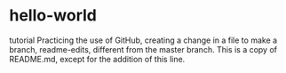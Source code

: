 # hello-world
tutorial
Practicing the use of GitHub, creating a change in a file to make a branch, readme-edits, different from the master branch.
This is a copy of README.md, except for the addition of this line.
